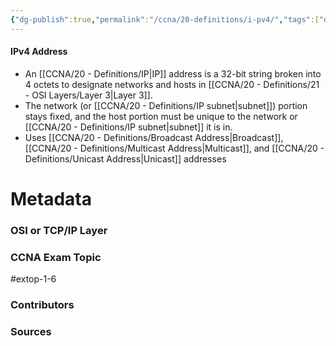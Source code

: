 ```yaml
---
{"dg-publish":true,"permalink":"/ccna/20-definitions/i-pv4/","tags":["defs_ccna"],"created":"2023-11-04T12:45:23.000-07:00","updated":"2023-11-12T18:24:11.000-08:00"}
---
```


#### IPv4 Address
- An [[CCNA/20 - Definitions/IP\|IP]] address is a 32-bit string broken into 4 octets to designate networks and hosts in [[CCNA/20 - Definitions/21 - OSI Layers/Layer 3\|Layer 3]].
- The network (or [[CCNA/20 - Definitions/IP subnet\|subnet]]) portion stays fixed, and the host portion must be unique to the network or [[CCNA/20 - Definitions/IP subnet\|subnet]] it is in.
- Uses [[CCNA/20 - Definitions/Broadcast Address\|Broadcast]], [[CCNA/20 - Definitions/Multicast Address\|Multicast]], and [[CCNA/20 - Definitions/Unicast Address\|Unicast]] addresses

# Metadata
### OSI or TCP/IP Layer

### CCNA Exam Topic
#extop-1-6
### Contributors

### Sources
